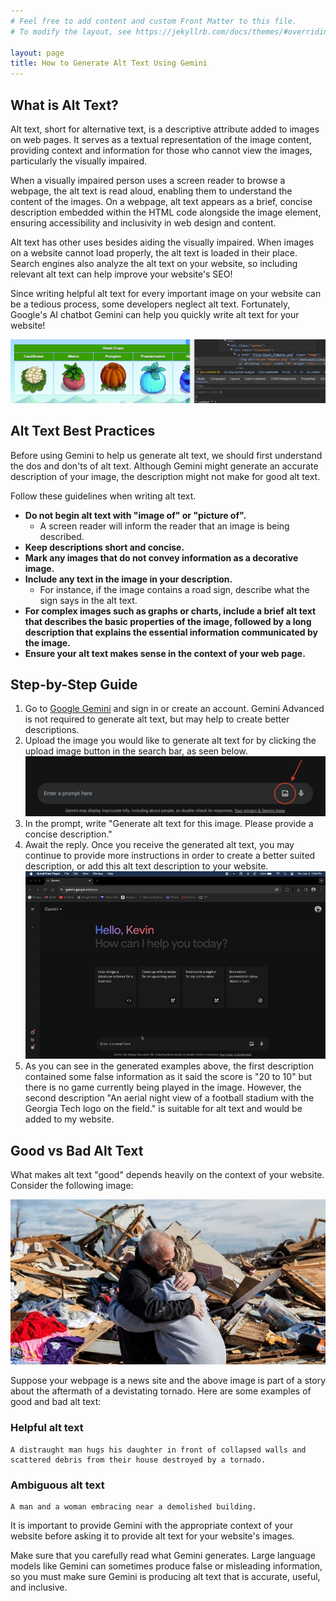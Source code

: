 ```yaml
---
# Feel free to add content and custom Front Matter to this file.
# To modify the layout, see https://jekyllrb.com/docs/themes/#overriding-theme-defaults

layout: page
title: How to Generate Alt Text Using Gemini
---
```


## **What is Alt Text?**
Alt text, short for alternative text, is a descriptive attribute added to images on web pages. It serves as a textual representation of the image content, providing context and information for those who cannot view the images, particularly the visually impaired. 

When a visually impaired person uses a screen reader to browse a webpage, the alt text is read aloud, enabling them to understand the content of the images. On a webpage, alt text appears as a brief, concise description embedded within the HTML code alongside the image element, ensuring accessibility and inclusivity in web design and content.

Alt text has other uses besides aiding the visually impaired. When images on a website cannot load properly, the alt text is loaded in their place. Search engines also analyze the alt text on your website, so including relevant alt text can help improve your website's SEO! 

Since writing helpful alt text for every important image on your website can be a tedious process, some developers neglect alt text. 
Fortunately, Google's AI chatbot Gemini can help you quickly write alt text for your website!

![image](images/examplealt.PNG)

## **Alt Text Best Practices**

Before using Gemini to help us generate alt text, we should first understand the dos and don'ts of alt text. Although Gemini might generate an accurate description of your image, the description might not make for good alt text.

Follow these guidelines when writing alt text.

- **Do not begin alt text with "image of" or "picture of".**
    -  A screen reader will inform the reader that an image is being described.
- **Keep descriptions short and concise.** 
- **Mark any images that do not convey information as a decorative image.**
- **Include any text in the image in your description.**
    - For instance, if the image contains a road sign, describe what the sign says in the alt text. 
- **For complex images such as graphs or charts, include a brief alt text that describes the basic properties of the image, followed by a long description that explains the essential information communicated by the image.**
- **Ensure your alt text makes sense in the context of your web page.**

## **Step-by-Step Guide**
1. Go to [Google Gemini](gemini.google.com) and sign in or create an account. Gemini Advanced is not required to generate alt text, but may help to create better descriptions.
2. Upload the image you would like to generate alt text for by clicking the upload image button in the search bar, as seen below.
![step2](images/step2.png)
3. In the prompt, write "Generate alt text for this image. Please provide a concise description."
4. Await the reply. Once you receive the generated alt text, you may continue to provide more instructions in order to create a better suited description, or add this alt text description to your website.  
![geminigif](images/gemini.gif)
5. As you can see in the generated examples above, the first description contained some false information as it said the score is "20 to 10" but there is no game currently being played in the image. However, the second description "An aerial night view of a football stadium with the Georgia Tech logo on the field." is suitable for alt text and would be added to my website.

## **Good vs Bad Alt Text**

What makes alt text "good" depends heavily on the context of your website. Consider the following image:

![image](images/hugging.jpg)

Suppose your webpage is a news site and the above image is part of a story about the aftermath of a devistating tornado. Here are some examples of good and bad alt text: 

### Helpful alt text
```
A distraught man hugs his daughter in front of collapsed walls and scattered debris from their house destroyed by a tornado.
```

### Ambiguous alt text
```
A man and a woman embracing near a demolished building.
```

It is important to provide Gemini with the appropriate context of your website before asking it to provide alt text for your website's images.

Make sure that you carefully read what Gemini generates. Large language models like Gemini can sometimes produce false or misleading information, so you must make sure Gemini is producing alt text that is accurate, useful, and inclusive. 
